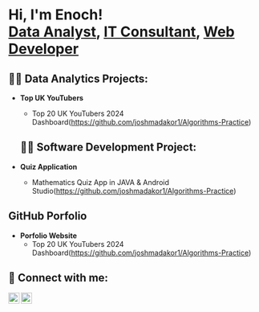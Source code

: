 <h1>Hi, I'm Enoch! <br/><a href=>Data Analyst</a>, <a href=>IT Consultant</a>, <a href=>Web Developer</a></h1>

<h2>👨‍💻 Data Analytics Projects:</h2>

- <b>Top UK YouTubers</b>
  - Top 20 UK YouTubers 2024 Dashboard(https://github.com/joshmadakor1/Algorithms-Practice)

 
  <h2>👨‍💻 Software Development Project:</h2>

- <b>Quiz Application</b>
  - Mathematics Quiz App in JAVA & Android Studio(https://github.com/joshmadakor1/Algorithms-Practice)

<h2>GitHub Porfolio</h2>

- <b>Porfolio Website</b>
  - Top 20 UK YouTubers 2024 Dashboard(https://github.com/joshmadakor1/Algorithms-Practice)


<h2> 🤳 Connect with me:</h2>

[<img align="left" alt="Enoch | LinkedIn" width="22px" src="https://cdn.jsdelivr.net/npm/simple-icons@v3/icons/linkedin.svg" />][linkedin]
[<img align="left" alt="Enoch | Instagram" width="22px" src="https://cdn.jsdelivr.net/npm/simple-icons@v3/icons/instagram.svg" />][instagram]

[instagram]: https://www.instagram.com/henock_ad/
[linkedin]: https://www.linkedin.com/in/mradjetey00/
